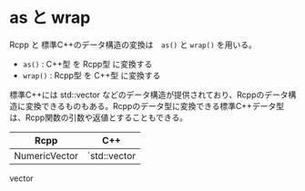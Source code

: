 # as と wrap

Rcpp と 標準C++のデータ構造の変換は　`as()` と `wrap()` を用いる。

* `as()` : C++型 を Rcpp型 に変換する
* `wrap()` : Rcpp型 を C++型 に変換する

標準C++には std::vector などのデータ構造が提供されており、Rcppのデータ構造に変換できるものもある。Rcppのデータ型に変換できる標準C++データ型は、Rcpp関数の引数や返値とすることもできる。

| Rcpp | C++ |
| -- | -- |
| NumericVector | `std::vector<double> |

vector<double>


